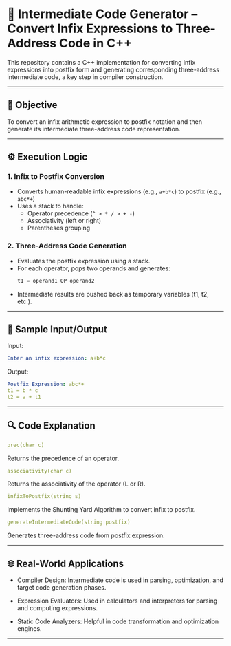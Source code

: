 # 🧠 Intermediate Code Generator – Convert Infix Expressions to Three-Address Code in C++

This repository contains a C++ implementation for converting infix expressions into postfix form and generating corresponding three-address intermediate code, a key step in compiler construction.

---

## 📄 Objective

To convert an infix arithmetic expression to postfix notation and then generate its intermediate three-address code representation.

---

## ⚙️ Execution Logic

### 1. **Infix to Postfix Conversion**
- Converts human-readable infix expressions (e.g., `a+b*c`) to postfix (e.g., `abc*+`)
- Uses a stack to handle:
  - Operator precedence (`^ > * / > + -`)
  - Associativity (left or right)
  - Parentheses grouping

### 2. **Three-Address Code Generation**
- Evaluates the postfix expression using a stack.
- For each operator, pops two operands and generates:
  ```cpp
  t1 = operand1 OP operand2
  ```
- Intermediate results are pushed back as temporary variables (t1, t2, etc.).

---

## 🧪 Sample Input/Output

Input:
```yaml
Enter an infix expression: a+b*c
```

Output:
```yaml
Postfix Expression: abc*+
t1 = b * c
t2 = a + t1
```

---

## 🔍 Code Explanation

```yaml
prec(char c)
```
Returns the precedence of an operator.

```yaml
associativity(char c)
```
Returns the associativity of the operator (L or R).

```yaml
infixToPostfix(string s)
```
Implements the Shunting Yard Algorithm to convert infix to postfix.

```yaml
generateIntermediateCode(string postfix)
```
Generates three-address code from postfix expression.

---

## 🌐 Real-World Applications

- Compiler Design: Intermediate code is used in parsing, optimization, and target code generation phases.

- Expression Evaluators: Used in calculators and interpreters for parsing and computing expressions.

- Static Code Analyzers: Helpful in code transformation and optimization engines.

---





